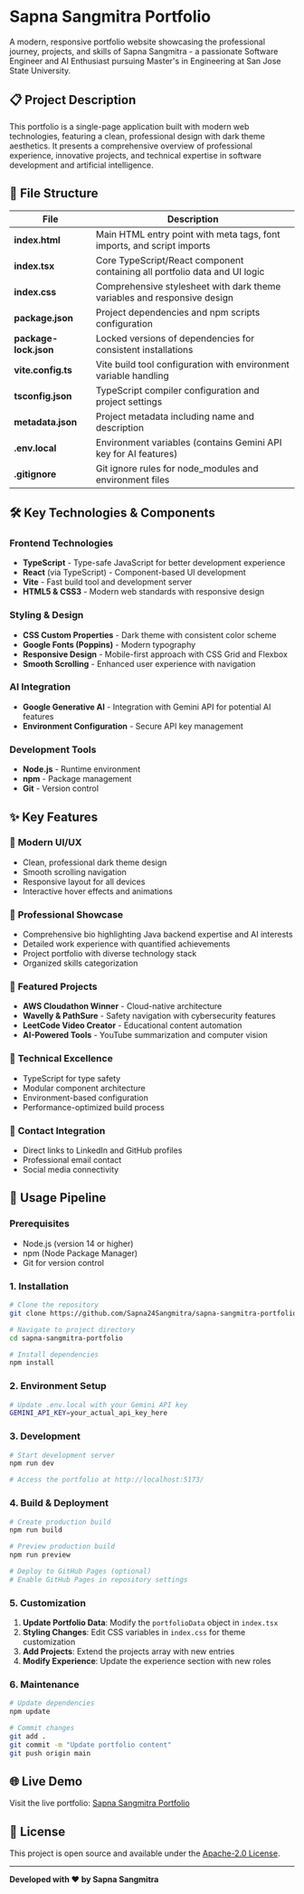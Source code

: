 # Sapna Sangmitra Portfolio

A modern, responsive portfolio website showcasing the professional journey, projects, and skills of Sapna Sangmitra - a passionate Software Engineer and AI Enthusiast pursuing Master's in Engineering at San Jose State University.

## 📋 Project Description

This portfolio is a single-page application built with modern web technologies, featuring a clean, professional design with dark theme aesthetics. It presents a comprehensive overview of professional experience, innovative projects, and technical expertise in software development and artificial intelligence.

## 📁 File Structure

| File | Description |
|------|-------------|
| **index.html** | Main HTML entry point with meta tags, font imports, and script imports |
| **index.tsx** | Core TypeScript/React component containing all portfolio data and UI logic |
| **index.css** | Comprehensive stylesheet with dark theme variables and responsive design |
| **package.json** | Project dependencies and npm scripts configuration |
| **package-lock.json** | Locked versions of dependencies for consistent installations |
| **vite.config.ts** | Vite build tool configuration with environment variable handling |
| **tsconfig.json** | TypeScript compiler configuration and project settings |
| **metadata.json** | Project metadata including name and description |
| **.env.local** | Environment variables (contains Gemini API key for AI features) |
| **.gitignore** | Git ignore rules for node_modules and environment files |

## 🛠️ Key Technologies & Components

### Frontend Technologies
- **TypeScript** - Type-safe JavaScript for better development experience
- **React** (via TypeScript) - Component-based UI development
- **Vite** - Fast build tool and development server
- **HTML5 & CSS3** - Modern web standards with responsive design

### Styling & Design
- **CSS Custom Properties** - Dark theme with consistent color scheme
- **Google Fonts (Poppins)** - Modern typography
- **Responsive Design** - Mobile-first approach with CSS Grid and Flexbox
- **Smooth Scrolling** - Enhanced user experience with navigation

### AI Integration
- **Google Generative AI** - Integration with Gemini API for potential AI features
- **Environment Configuration** - Secure API key management

### Development Tools
- **Node.js** - Runtime environment
- **npm** - Package management
- **Git** - Version control

## ✨ Key Features

### 🎨 **Modern UI/UX**
- Clean, professional dark theme design
- Smooth scrolling navigation
- Responsive layout for all devices
- Interactive hover effects and animations

### 👤 **Professional Showcase**
- Comprehensive bio highlighting Java backend expertise and AI interests
- Detailed work experience with quantified achievements
- Project portfolio with diverse technology stack
- Organized skills categorization

### 🚀 **Featured Projects**
- **AWS Cloudathon Winner** - Cloud-native architecture
- **Wavelly & PathSure** - Safety navigation with cybersecurity features
- **LeetCode Video Creator** - Educational content automation
- **AI-Powered Tools** - YouTube summarization and computer vision

### 🔧 **Technical Excellence**
- TypeScript for type safety
- Modular component architecture
- Environment-based configuration
- Performance-optimized build process

### 📱 **Contact Integration**
- Direct links to LinkedIn and GitHub profiles
- Professional email contact
- Social media connectivity

## 🚀 Usage Pipeline

### **Prerequisites**
- Node.js (version 14 or higher)
- npm (Node Package Manager)
- Git for version control

### **1. Installation**
```bash
# Clone the repository
git clone https://github.com/Sapna24Sangmitra/sapna-sangmitra-portfolio.git

# Navigate to project directory
cd sapna-sangmitra-portfolio

# Install dependencies
npm install
```

### **2. Environment Setup**
```bash
# Update .env.local with your Gemini API key
GEMINI_API_KEY=your_actual_api_key_here
```

### **3. Development**
```bash
# Start development server
npm run dev

# Access the portfolio at http://localhost:5173/
```

### **4. Build & Deployment**
```bash
# Create production build
npm run build

# Preview production build
npm run preview

# Deploy to GitHub Pages (optional)
# Enable GitHub Pages in repository settings
```

### **5. Customization**
1. **Update Portfolio Data**: Modify the `portfolioData` object in `index.tsx`
2. **Styling Changes**: Edit CSS variables in `index.css` for theme customization
3. **Add Projects**: Extend the projects array with new entries
4. **Modify Experience**: Update the experience section with new roles

### **6. Maintenance**
```bash
# Update dependencies
npm update

# Commit changes
git add .
git commit -m "Update portfolio content"
git push origin main
```

## 🌐 Live Demo

Visit the live portfolio: [Sapna Sangmitra Portfolio](https://sapna24sangmitra.github.io/sapna-sangmitra-portfolio/)

## 📄 License

This project is open source and available under the [Apache-2.0 License](LICENSE).

---

**Developed with ❤️ by Sapna Sangmitra**
